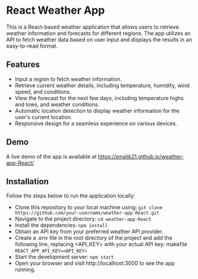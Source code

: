 # React Weather App

This is a React-based weather application that allows users to retrieve weather information and forecasts for different regions. The app utilizes an API to fetch weather data based on user input and displays the results in an easy-to-read format.

## Features
- Input a region to fetch weather information.
- Retrieve current weather details, including temperature, humidity, wind speed, and conditions.
- View the forecast for the next few days, including temperature highs and lows, and weather conditions.
- Automatic location detection to display weather information for the user's current location.
- Responsive design for a seamless experience on various devices.

## Demo
A live demo of the app is available at https://smalik21.github.io/weather-app-React/

## Installation
Follow the steps below to run the application locally:
- Clone this repository to your local machine using:
`git clone https://github.com/your-username/weather-app-React.git`
- Navigate to the project directory:
`cd weather-app-React`
- Install the dependencies:
`npm install`
- Obtain an API key from your preferred weather API provider.
- Create a .env file in the root directory of the project and add the following line, replacing <API_KEY> with your actual API key:
makefile
`REACT_APP_API_KEY=<API_KEY>`
- Start the development server:
`npm start`
- Open your browser and visit http://localhost:3000 to see the app running.
